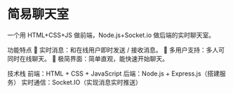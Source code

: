 # 简易聊天室
一个用 HTML+CSS+JS 做前端，Node.js+Socket.io 做后端的实时聊天室。

功能特点
📨 实时消息：和在线用户即时发送 / 接收消息。
👥 多用户支持：多人可同时在线聊天。
🎨 极简界面：简单直观，能快速开始聊天。

技术栈
前端：HTML + CSS + JavaScript
后端：Node.js + Express.js（搭建服务）
实时通信：Socket.IO（实现消息实时推送）
